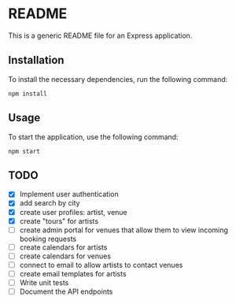 # README

This is a generic README file for an Express application.

## Installation

To install the necessary dependencies, run the following command:

```
npm install
```

## Usage

To start the application, use the following command:

```
npm start
```

## TODO

- [x] Implement user authentication
- [x] add search by city
- [x] create user profiles: artist, venue
- [x] create "tours" for artists
- [ ] create admin portal for venues that allow them to view incoming booking requests
- [ ] create calendars for artists
- [ ] create calendars for venues
- [ ] connect to email to allow artists to contact venues
- [ ] create email templates for artists
- [ ] Write unit tests
- [ ] Document the API endpoints